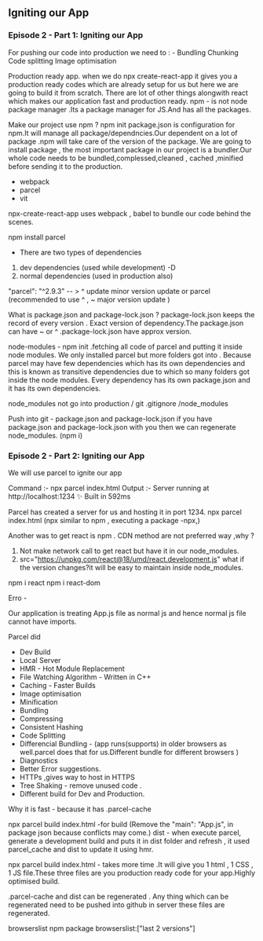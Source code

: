 ## Igniting our App

### Episode 2 - Part 1: Igniting our App

For pushing our code into production we need to : -
Bundling
Chunking
Code splitting
Image optimisation

Production ready app. when we do npx create-react-app it gives you a production ready codes which are already setup for us but here we are going to build it from scratch.
There are lot of other things alongwith react which makes our application fast and production ready.
npm - is not node package manager .Its a package manager for JS.And has all the packages.

Make our project use npm ?
npm init
package.json is configuration for npm.It will manage all package/dependncies.Our dependent on a lot of package .npm will take care of the version of the package.
We are going to install package , the most important package in our project is a bundler.Our whole code needs to be bundled,complessed,cleaned , cached ,minified before sending it to the production.

- webpack
- parcel
- vit

npx-create-react-app uses webpack , babel to bundle our code behind the scenes.

npm install parcel

- There are two types of dependencies

1.  dev dependencies (used while development) -D
2.  normal dependencies (used in production also)

"parcel": "^2.9.3" -- > ^ update minor version update or parcel (recommended to use ^ , ~ major version update )

What is package.json and package-lock.json ?
package-lock.json keeps the record of every version . Exact version of dependency.The package.json can have ~ or ^ .package-lock.json have approx version.

node-modules - npm init .fetching all code of parcel and putting it inside node modules.
We only installed parcel but more folders got into . Because parcel may have few dependencies which has its own dependencies and this is known as transitive dependencies due to which so many folders got inside the node modules.
Every dependency has its own package.json and it has its own dependencies.

node_modules not go into production / git
.gitignore
/node_modules

Push into git - package.json and package-lock.json
if you have package.json and package-lock.json with you then we can regenerate node_modules. (npm i)

### Episode 2 - Part 2: Igniting our App

We will use parcel to ignite our app

Command :- npx parcel index.html
Output :-
Server running at http://localhost:1234
✨ Built in 592ms

Parcel has created a server for us and hosting it in port 1234.
npx parcel index.html (npx similar to npm , executing a package -npx,)

Another was to get react is npm . CDN method are not preferred way ,why ?

1. Not make network call to get react but have it in our node_modules.
2. src="https://unpkg.com/react@18/umd/react.development.js" what if the version changes?it will be easy to maintain inside node_modules.

npm i react
npm i react-dom

Erro -

 <script src="./App.js"></script>

Our application is treating App.js file as normal js and hence normal js file cannot have imports.

 <script src="./App.js" type="module"></script>

Parcel did

- Dev Build
- Local Server
- HMR - Hot Module Replacement
- File Watching Algorithm - Written in C++
- Caching - Faster Builds
- Image optimisation
- Minification
- Bundling
- Compressing
- Consistent Hashing
- Code Splitting
- Differencial Bundling - (app runs(supports) in older browsers as well.parcel does that for us.Different bundle for different browsers )
- Diagnostics
- Better Error suggestions.
- HTTPs ,gives way to host in HTTPS
- Tree Shaking - remove unused code .
- Different build for Dev and Production.

Why it is fast - because it has .parcel-cache

npx parcel build index.html -for build (Remove the "main": "App.js", in package json because conflicts may come.)
dist - when execute parcel, generate a development build and puts it in dist folder and refresh , it used parcel_cache and dist to update it using hmr.

npx parcel build index.html - takes more time .It will give you 1 html , 1 CSS , 1 JS file.These three files are you production ready code for your app.Highly optimised build.

.parcel-cache and dist can be regenerated . Any thing which can be regenerated need to be pushed into github
in server these files are regenerated.

browserslist
npm package
browserslist:["last 2 versions"]
